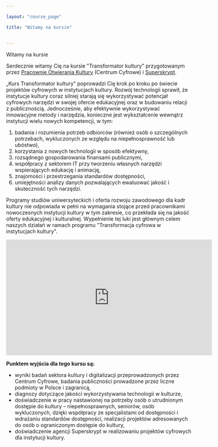 ```yaml
---

layout: "course_page"

title: "Witamy na kursie"


---
```

<div class="text-center screen-title">
Witamy na kursie
</div>

<div class="screen-content">
  <p>Serdecznie witamy Cię na kursie "Transformator kultury" przygotowanym przez <a class="content-link" href="https://otwartakultura.org/"> Pracownię Otwierania Kultury</a> (Centrum Cyfrowe) i <a class="content-link" href="https://superskrypt.pl/">Superskrypt</a>.</p> 
<p>&bdquo;Kurs Transformator kultury&rdquo; poprowadzi Cię krok po kroku po świecie projektów cyfrowych w instytucjach kultury. Rozwój technologii sprawił, że instytucje kultury coraz silniej starają się wykorzystywać potencjał cyfrowych narzędzi w swojej ofercie edukacyjnej oraz w budowaniu relacji z publicznością. Jednocześnie, aby efektywnie wykorzystywać innowacyjne metody i narzędzia, konieczne jest wykształcenie wewnątrz instytucji wielu nowych kompetencji, w tym: <br> 
  <ol>
    <li class="number">badania i rozumienia potrzeb odbiorców (również osób o szczególnych potrzebach, wykluczonych ze względu na niepełnosprawność lub ubóstwo),</li>
    <li class="number">korzystania z nowych technologii w sposób efektywny,</li>
    <li class="number">rozsądnego gospodarowania finansami publicznymi,</li> 
    <li class="number">współpracy z sektorem IT przy tworzeniu własnych narzędzi wspierających edukację i animację,</li> 
    <li class="number">znajomości i przestrzegania standardów dostępności,</li> 
    <li class="number">umiejętności analizy danych pozwalających ewaluować jakość i skuteczność tych narzędzi.</li> 
  </ol>
    Programy studiów uniwersyteckich i oferta rozwoju zawodowego dla kadr kultury nie odpowiada w pełni na wymagania stojące przed pracownikami nowoczesnych instytucji kultury w tym zakresie, co przekłada się na jakość oferty edukacyjnej i kulturalnej. Wypełnienie tej luki jest głównym celem naszych działań w ramach programu "Transformacja cyfrowa w instytucjach kultury". </p>

</div>  
<div class="row">
  <div class="col-md-12 col-xs-12">
   <div class="embed-responsive embed-responsive-16by9">
   <iframe width="560" height="315" src="https://www.youtube.com/embed/2r36--PRfzk" frameborder="0" allow="autoplay; encrypted-media" allowfullscreen></iframe></div></div>
</div>

<div class="screen-content">

<strong>Punktem wyjścia dla tego kursu są:</strong>
<ul>
  <li class="bullet">wyniki badań sektora kultury i digitalizacji przeprowadzonych przez Centrum Cyfrowe, badania publiczności prowadzone przez liczne podmioty w Polsce i zagranicą,</li>
<li class="bullet">diagnozy dotyczące jakości wykorzystywania technologii w kulturze,</li>
<li class="bullet">doświadczenie w pracy nastawionej na potrzeby osób o utrudnionym dostępie do kultury – niepełnosprawnych, seniorów, osób wykluczonych, dzięki współpracy ze specjalistami od dostępności i wdrażaniu standardów dostępności, realizacji projektów adresowanych do osób o ograniczonym dostępie do kultury,</li>
<li class="bullet">doświadczenie agencji Superskrypt w realizowaniu projektów cyfrowych dla instytucji kultury.</li>
 </ul>
</div> 
